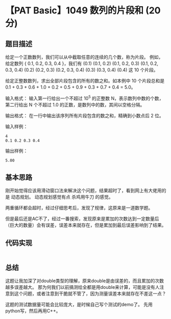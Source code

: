 # 【PAT Basic】1049 数列的片段和 (20 分)

## 题目描述

给定一个正数数列，我们可以从中截取任意的连续的几个数，称为片段。
例如，给定数列 { 0.1, 0.2, 0.3, 0.4 }，我们有 (0.1) (0.1, 0.2) (0.1, 0.2, 0.3) (0.1, 0.2, 0.3, 0.4) (0.2) (0.2, 0.3) (0.2, 0.3, 0.4) (0.3) (0.3, 0.4) (0.4) 这 10 个片段。

给定正整数数列，求出全部片段包含的所有的数之和。如本例中 10 个片段总和是 0.1 + 0.3 + 0.6 + 1.0 + 0.2 + 0.5 + 0.9 + 0.3 + 0.7 + 0.4 = 5.0。

输入格式：
输入第一行给出一个不超过 $10​^5$​​  的正整数 N，表示数列中数的个数，第二行给出 N 个不超过 1.0 的正数，是数列中的数，其间以空格分隔。

输出格式：
在一行中输出该序列所有片段包含的数之和，精确到小数点后 2 位。

输入样例：
```
4
0.1 0.2 0.3 0.4
```

输出样例：
```
5.00
```

## 基本思路

刚开始觉得应该用滑动窗口法来解决这个问题，结果超时了，看到网上有大佬用的是 动态规划。
动态规划感觉有点 杀鸡用牛刀 的感觉。

两重循环都会超时，经过仔细思考后，发现了规律，这原来是一道数学题。

但是最后还是AC不了，经过一番搜索，发现原来是累加的次数达到一定数量后（巨大的数量）会有误差，误差本来就存在，但是累加到最后误差影响到了结果。

## 代码实现

```cpp

```

## 总结

这题让我加深了对double类型的理解，原来double是由误差的，而且累加的次数越多误差越大。
那为何我们以前搞测绘全都是用double来计算，可能是没有人注意到这个问题，或者注意到干脆就不管了，因为测量误差本来就存在不差这一点？

这题的测试数据量可能会比较庞大，是时候自己写个测试的demo了。
先用python写，然后再用C++。